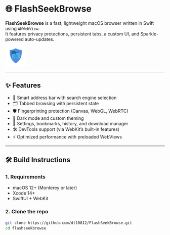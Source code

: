 # 🌐 FlashSeekBrowse

**FlashSeekBrowse** is a fast, lightweight macOS browser written in Swift using `WKWebView`.  
It features privacy protections, persistent tabs, a custom UI, and Sparkle-powered auto-updates.

![Icon](icon-64.png)

---

## ✨ Features

- 🧭 Smart address bar with search engine selection
- 🗂 Tabbed browsing with persistent state
- 🛡 Fingerprinting protection (Canvas, WebGL, WebRTC)
- 🌙 Dark mode and custom theming
- 🧩 Settings, bookmarks, history, and download manager
- 🛠 DevTools support (via WebKit’s built-in features)
- ⚡ Optimized performance with preloaded WebViews

---

## 🛠 Build Instructions

### 1. Requirements

- macOS 12+ (Monterey or later)
- Xcode 14+
- SwiftUI + WebKit

### 2. Clone the repo

```bash
git clone https://github.com/dt10812/FlashSeekBrowse.git
cd flashseekbrowse
